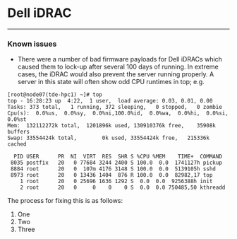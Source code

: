 # Dell iDRAC


***
### Known issues
* There were a number of bad firmware payloads for Dell iDRACs which caused them to lock-up after several 100 days of running. In extreme cases, the iDRAC would also prevent the server running properly. A server in this state will often show odd CPU runtimes in top; e.g. 
```
[root@node07(tde-hpc1) ~]# top
top - 16:28:23 up  4:22,  1 user,  load average: 0.03, 0.01, 0.00
Tasks: 373 total,   1 running, 372 sleeping,   0 stopped,   0 zombie
Cpu(s):  0.0%us,  0.0%sy,  0.0%ni,100.0%id,  0.0%wa,  0.0%hi,  0.0%si,  0.0%st
Mem:  132112272k total,  1201896k used, 130910376k free,    35908k buffers
Swap: 33554424k total,        0k used, 33554424k free,   215336k cached
 
  PID USER      PR  NI  VIRT  RES  SHR S %CPU %MEM    TIME+  COMMAND
 8035 postfix   20   0 77684 3244 2400 S 100.0  0.0  1741127h pickup
 8884 root      20   0  107m 4176 3148 S 100.0  0.0  5139105h sshd
 8973 root      20   0 13436 1404  876 R 100.0  0.0  82982,17 top
    1 root      20   0 25696 1636 1292 S  0.0  0.0  9256388h init
    2 root      20   0     0    0    0 S  0.0  0.0 750485,50 kthreadd
```

The process for fixing this is as follows:
1. One
2. Two
3. Three
